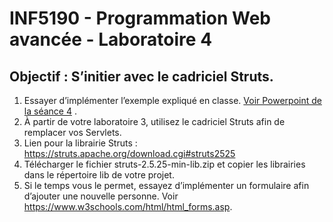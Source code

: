 # INF5190 - Programmation Web avancée - Laboratoire 4
## Objectif : S’initier avec le cadriciel Struts.
1. Essayer d’implémenter l’exemple expliqué en classe. [Voir Powerpoint de la séance 4](https://www.moodle2.uqam.ca/coursv3/mod/resource/view.php?id=1981202) .
2. À partir de votre laboratoire 3, utilisez le cadriciel Struts afin de remplacer vos Servlets.
3. Lien pour la librairie Struts : https://struts.apache.org/download.cgi#struts2525
4. Télécharger le fichier struts-2.5.25-min-lib.zip et copier les librairies dans le répertoire lib de
votre projet.
5. Si le temps vous le permet, essayez d’implémenter un formulaire afin d’ajouter une nouvelle
personne. Voir https://www.w3schools.com/html/html_forms.asp.